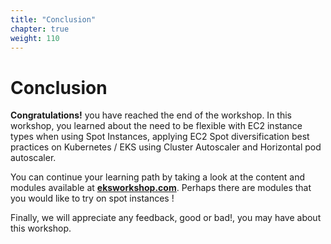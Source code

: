 ```yaml
---
title: "Conclusion"
chapter: true
weight: 110
---
```


# Conclusion

**Congratulations!** you have reached the end of the workshop. In this workshop, you learned about the need to be flexible with EC2 instance types when using Spot Instances, applying EC2 Spot diversification best practices on Kubernetes / EKS using Cluster Autoscaler and Horizontal pod autoscaler.

You can continue your learning path by taking a look at the content and modules available at **[eksworkshop.com](https://eksworkshop.com/)**. Perhaps there are modules that you would like to try on spot instances !

Finally, we will appreciate any feedback, good or bad!, you may have about this workshop.